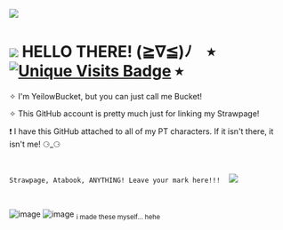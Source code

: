 ![](https://github.com/YeilowBucket/_/blob/main/rainbowscrolldivider.gif)
 
# ![](https://github.com/YeilowBucket/_/blob/main/LRqihy7.gif) HELLO THERE! (≧∇≦)ﾉ‎ ‎ ‎ ‎  ⭒ [![Unique Visits Badge](https://badges.pufler.dev/visits/{yeilowbucket}/{repo})](https://badges.pufler.dev) ⭒ 

 ✧ I'm YeilowBucket, but you can just call me Bucket! 

 ✧ This GitHub account is pretty much just for linking my Strawpage!

❗ I have this GitHub attached to all of my PT characters. If it isn't there, it isn't me!  ⚆_⚆

 ‎ ‎ ‎ ‎
 ‎ ‎ ‎ ‎


` Strawpage, Atabook, ANYTHING! Leave your mark here!!! `  ‎ ‎ ‎ ‎     ![](https://github.com/YeilowBucket/_/blob/main/sxpn4n.gif)

 ‎ ‎
 ‎ 
   ‎  ‎ ‎   ‎‎

![image](https://github.com/user-attachments/assets/8581ee00-73b7-49e2-a1f3-06986a9f2b5d) ![image](https://github.com/user-attachments/assets/9df0de11-1707-4331-9439-57a9dd355da4)
<sub>i made these myself... hehe</sub>

 
<!---
YeilowBucket/YeilowBucket is a ✨ special ✨ repository because its `README.md` (this file) appears on your GitHub profile.
You can click the Preview link to take a look at your changes.
--->

